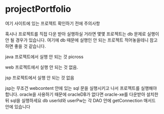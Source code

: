 # projectPortfolio

여기 사이트에 있는 프로젝트 확인하기 전에 주의사항

혹시나 프로젝트를 직접 다운 받아 실행하실 거라면 몇몇 프로젝트는 db 문제로 실행이 안 될 경우가 있습니다.
여기에 db 때문에 실행인 안 되는 프로젝트 적어놓을테니 참고 하면 좋을 것 같습니다.

java 프로젝트에서 실행 안 되는 것
picross

web 프로젝트에서 실행 안 되는 것
없음.

jsp 프로젝트에서 실행 안 되는 것 
없음

jsp는 무조건 webcontent 안에 있는 sql 문을 실행시키고 나서 프로젝트를 실행해야 합니다.
oracle을 사용하기 때문에 oracleDB가 없다면 oracle-xe를 다운받아 설치한 뒤 sql을 실행하세요
db userId와 userPw는 각 DAO 안에 getConnection 매서드 안에 있습니다

